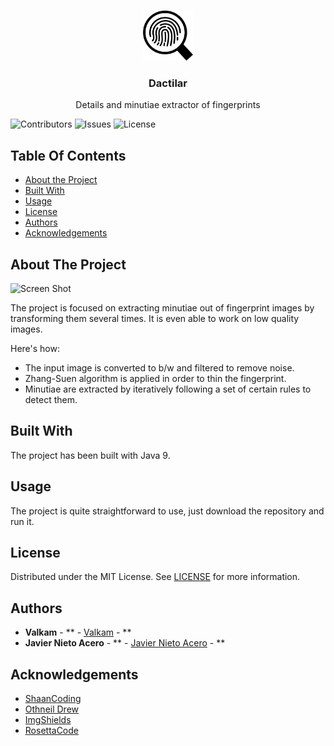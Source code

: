 <br/>
<p align="center">
  <a href="https://github.com/Valkam-Git/Dactilar">
    <img src="images/logo.png" alt="Logo" width="80" height="80">
  </a>

  <h3 align="center">Dactilar</h3>

  <p align="center">
    Details and minutiae extractor of fingerprints
  </p>
</p>

![Contributors](https://img.shields.io/github/contributors/Valkam-Git/Dactilar?color=dark-green) ![Issues](https://img.shields.io/github/issues/Valkam-Git/Dactilar) ![License](https://img.shields.io/github/license/Valkam-Git/Dactilar) 

## Table Of Contents

* [About the Project](#about-the-project)
* [Built With](#built-with)
* [Usage](#usage)
* [License](#license)
* [Authors](#authors)
* [Acknowledgements](#acknowledgements)

## About The Project

![Screen Shot](https://user-images.githubusercontent.com/82890199/190621281-c7ebf692-099d-4f49-9ded-63a05f50b934.PNG)

The project is focused on extracting minutiae out of fingerprint images by transforming them several times. It is even able to work on low quality images.

Here's how:

* The input image is converted to b/w and filtered to remove noise.
* Zhang-Suen algorithm is applied in order to thin the fingerprint.
* Minutiae are extracted by iteratively following a set of certain rules to detect them.

## Built With

The project has been built with Java 9.

## Usage

The project is quite straightforward to use, just download the repository and run it.

## License

Distributed under the MIT License. See [LICENSE](https://github.com/Valkam-Git/Dactilar/blob/main/LICENSE.md) for more information.

## Authors

* **Valkam** - ** - [Valkam](https://github.com/Valkam-Git/) - **
* **Javier Nieto Acero** - ** - [Javier Nieto Acero]() - **

## Acknowledgements

* [ShaanCoding](https://github.com/ShaanCoding/)
* [Othneil Drew](https://github.com/othneildrew/Best-README-Template)
* [ImgShields](https://shields.io/)
* [RosettaCode](https://rosettacode.org)
